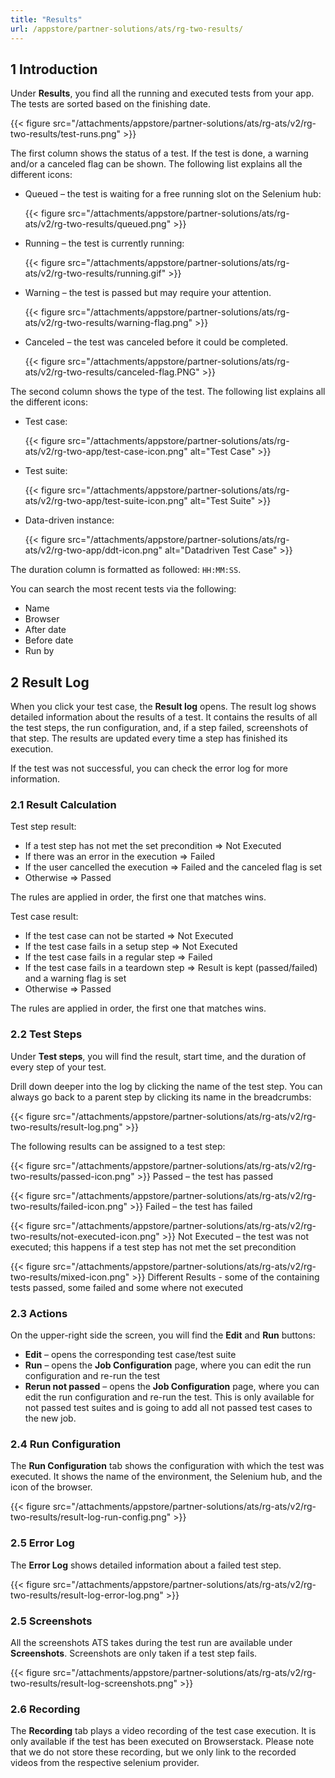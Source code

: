 ```yaml
---
title: "Results"
url: /appstore/partner-solutions/ats/rg-two-results/
---
```


## 1 Introduction

Under **Results**, you find all the running and executed tests from your app. The tests are sorted based on the finishing date.

{{< figure src="/attachments/appstore/partner-solutions/ats/rg-ats/v2/rg-two-results/test-runs.png" >}}

The first column shows the status of a test. If the test is done, a warning and/or a canceled flag can be shown. The following list explains all the different icons:

* Queued – the test is waiting for a free running slot on the Selenium hub:

    {{< figure src="/attachments/appstore/partner-solutions/ats/rg-ats/v2/rg-two-results/queued.png" >}}

* Running – the test is currently running:

    {{< figure src="/attachments/appstore/partner-solutions/ats/rg-ats/v2/rg-two-results/running.gif" >}}

* Warning – the test is passed but may require your attention.

    {{< figure src="/attachments/appstore/partner-solutions/ats/rg-ats/v2/rg-two-results/warning-flag.png" >}}

* Canceled – the test was canceled before it could be completed.

    {{< figure src="/attachments/appstore/partner-solutions/ats/rg-ats/v2/rg-two-results/canceled-flag.PNG" >}}

The second column shows the type of the test. The following list explains all the different icons:

* Test case:

    {{< figure src="/attachments/appstore/partner-solutions/ats/rg-ats/v2/rg-two-app/test-case-icon.png" alt="Test Case" >}}

* Test suite:

    {{< figure src="/attachments/appstore/partner-solutions/ats/rg-ats/v2/rg-two-app/test-suite-icon.png" alt="Test Suite" >}} 

* Data-driven instance:

    {{< figure src="/attachments/appstore/partner-solutions/ats/rg-ats/v2/rg-two-app/ddt-icon.png" alt="Datadriven Test Case" >}}

The duration column is formatted as followed: `HH:MM:SS`.

You can search the most recent tests via the following:

* Name
* Browser
* After date
* Before date
* Run by

## 2 Result Log

When you click your test case, the **Result log** opens. The result log shows detailed information about the results of a test. It contains the results of all the test steps, the run configuration, and, if a step failed, screenshots of that step. The results are updated every time a step has finished its execution.

If the test was not successful, you can check the error log for more information.

### 2.1 Result Calculation

Test step result:

* If a test step has not met the set precondition => Not Executed
* If there was an error in the execution => Failed
* If the user cancelled the execution => Failed and the canceled flag is set
* Otherwise => Passed

The rules are applied in order, the first one that matches wins.

Test case result:

* If the test case can not be started  => Not Executed
* If the test case fails in a setup step => Not Executed
* If the test case fails in a regular step => Failed
* If the test case fails in a teardown step => Result is kept (passed/failed) and a warning flag is set
* Otherwise => Passed

The rules are applied in order, the first one that matches wins.

### 2.2 Test Steps

Under **Test steps**, you will find the result, start time, and the duration of every step of your test.

Drill down deeper into the log by clicking the name of the test step. You can always go back to a parent step by clicking its name in the breadcrumbs:

{{< figure src="/attachments/appstore/partner-solutions/ats/rg-ats/v2/rg-two-results/result-log.png" >}}

The following results can be assigned to a test step:

{{< figure src="/attachments/appstore/partner-solutions/ats/rg-ats/v2/rg-two-results/passed-icon.png" >}}  Passed – the test has passed

{{< figure src="/attachments/appstore/partner-solutions/ats/rg-ats/v2/rg-two-results/failed-icon.png" >}}  Failed – the test has failed

{{< figure src="/attachments/appstore/partner-solutions/ats/rg-ats/v2/rg-two-results/not-executed-icon.png" >}}  Not Executed – the test was not executed; this happens if a test step has not met the set precondition

{{< figure src="/attachments/appstore/partner-solutions/ats/rg-ats/v2/rg-two-results/mixed-icon.png" >}}  Different Results - some of the containing tests passed, some failed and some where not executed

### 2.3 Actions

On the upper-right side the screen, you will find the **Edit** and **Run** buttons:

* **Edit** – opens the corresponding test case/test suite
* **Run** – opens the **Job Configuration** page, where you can edit the run configuration and re-run the test
* **Rerun not passed** – opens the **Job Configuration** page, where you can edit the run configuration and re-run the test. This is only available for not passed test suites and is going to add all not passed test cases to the new job.

### 2.4 Run Configuration

The **Run Configuration** tab shows the configuration with which the test was executed. It shows the name of the environment, the Selenium hub, and the icon of the browser.

{{< figure src="/attachments/appstore/partner-solutions/ats/rg-ats/v2/rg-two-results/result-log-run-config.png" >}}

### 2.5 Error Log

The **Error Log** shows detailed information about a failed test step.

{{< figure src="/attachments/appstore/partner-solutions/ats/rg-ats/v2/rg-two-results/result-log-error-log.png" >}}

### 2.5 Screenshots

All the screenshots ATS takes during the test run are available under **Screenshots**. Screenshots are only taken if a test step fails.

{{< figure src="/attachments/appstore/partner-solutions/ats/rg-ats/v2/rg-two-results/result-log-screenshots.png" >}}

### 2.6 Recording

The **Recording** tab plays a video recording of the test case execution. It is only available if the test has been executed on Browserstack. Please note that we do not store these recording, but we only link to the recorded videos from the respective selenium provider.
